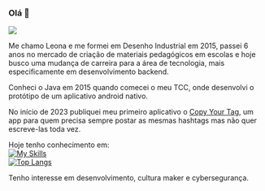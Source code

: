 ### Olá 👋
![](https://komarev.com/ghpvc/?username=leoceschin)

Me chamo Leona e me formei em Desenho Industrial em 2015, passei 6 anos no mercado de criação de materiais pedagógicos em escolas e hoje busco uma mudança de carreira para a área de tecnologia, mais especificamente em desenvolvimento backend. 

Conheci o Java em 2015 quando comecei o meu TCC, onde desenvolvi o protótipo de um aplicativo android nativo. 

No início de 2023 publiquei meu primeiro aplicativo o <a href="https://play.google.com/store/apps/details?id=com.ceschin.copyyourtag&hl=pt_BR&gl=US">Copy Your Tag</a>, um app para quem precisa sempre postar as mesmas hashtags mas não quer escreve-las toda vez.

Hoje tenho conhecimento em:<br>
[![My Skills](https://skillicons.dev/icons?i=js,html,css,java,python,docker)](https://skillicons.dev)
<br>
[![Top Langs](https://github-readme-stats.vercel.app/api/top-langs/?username=leoceschin)](https://github.com/leoceschin/)
<br>

Tenho interesse em desenvolvimento, cultura maker e cybersegurança.
